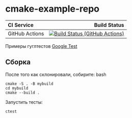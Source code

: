 # cmake-example-repo

| **CI Service** | Build Status |
|:---------------|-------------:|
| GitHub Actions | [![Build Status (GitHub Actions)](https://github.com/plutskiy/Homework2/actions/workflows/ci-cmake_tests.yml/badge.svg)](https://github.com/plutskiy/Homework2/actions/workflows/ci-cmake_tests.yml) |
Примеры гуглтестов [Google Test](https://code.google.com/p/googletest)

## Сборка

После того как склонировали, собирите:
bash
```
cmake -S . -B mybuild
cd mybuild
cmake --build .
```

Запустить тесты:
```
ctest
```
